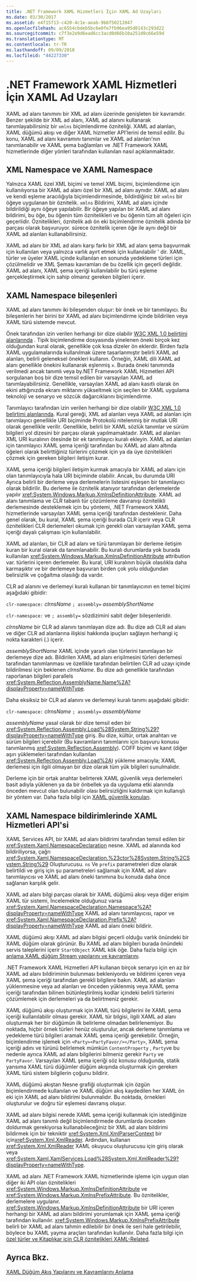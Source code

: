 ```yaml
---
title: .NET Framework XAML Hizmetleri İçin XAML Ad Uzayları
ms.date: 03/30/2017
ms.assetid: e4f15f13-c420-4c1e-aeab-9b6f50212047
ms.openlocfilehash: ac6554cbdeb5bc6e0fe7fb96ea95d0143c293d22
ms.sourcegitcommit: c7f3e2e9d6ead6cc3acd0d66b10a251d0c66e59d
ms.translationtype: MT
ms.contentlocale: tr-TR
ms.lasthandoff: 09/09/2018
ms.locfileid: "44227330"
---
```

# <a name="xaml-namespaces-for-net-framework-xaml-services"></a>.NET Framework XAML Hizmetleri İçin XAML Ad Uzayları
XAML ad alanı tanımını bir XML ad alanı üzerinde genişleten bir kavramdır. Benzer şekilde bir XML ad alanı, XAML ad alanını kullanarak tanımlayabilirsiniz bir `xmlns` biçimlendirme özniteliği. XAML ad alanları, XAML düğümü akışı ve diğer XAML hizmetler API'lerini de temsil edilir. Bu konu, XAML ad alanı kavramını tanımlar ve XAML ad alanları'nın tanımlanabilir ve XAML şema bağlamları ve .NET Framework XAML hizmetlerinde diğer yönleri tarafından kullanılan nasıl açıklanmaktadır.  
  
## <a name="xml-namespace-and-xaml-namespace"></a>XML Namespace ve XAML Namespace  
 Yalnızca XAML özel XML biçimi ve temel XML biçimi, biçimlendirme için kullanılıyorsa bir XAML ad alanı özel bir XML ad alanı aynıdır. XAML ad alanı ve kendi eşleme aracılığıyla biçimlendirmesinde, bildirdiğiniz bir `xmlns` bir öğeye uygulanan bir öznitelik. `xmlns` Bildirimi, XAML ad alanı içinde bildirildiği aynı öğeye yapılabilir. Bir öğeye yapılan bir XAML ad alanı bildirimi, bu öğe, bu öğenin tüm öznitelikleri ve bu öğenin tüm alt öğeleri için geçerlidir. Öznitelikleri, öznitelik adı ön eki biçimlendirme öznitelik adında bir parçası olarak başvuruyor. sürece öznitelik içeren öğe ile aynı değil bir XAML ad alanları kullanabilirsiniz.  
  
 XAML ad alanı bir XML ad alanı karşı farkı bir XML ad alanı şema başvurmak için kullanılan veya yalnızca varlık ayırt etmek için kullanılabilir ' dir. XAML, türler ve üyeler XAML içinde kullanılan en sonunda yedekleme türleri için çözülmelidir ve XML Şeması kavramları de bu özellik için geçerli değildir. XAML ad alanı, XAML şema içeriği kullanılabilir bu türü eşleme gerçekleştirmek için sahip olmanız gereken bilgileri içerir.  
  
## <a name="xaml-namespace-components"></a>XAML Namespace bileşenleri  
 XAML ad alanı tanımını iki bileşenden oluşur: bir önek ve bir tanımlayıcı. Bu bileşenlerin her birini bir XAML ad alanı biçimlendirme içinde bildirilen veya XAML türü sistemde mevcut.  
  
 Önek tarafından izin verilen herhangi bir dize olabilir [W3C XML 1.0 belirtimi alanlarında](https://go.microsoft.com/fwlink/?LinkID=161735) . Tipik biçimlendirme dosyasında yinelenen öneki birçok kez olduğundan kural olarak, genellikle çok kısa dizeler ön eklerdir. Birden fazla XAML uygulamalarında kullanılmak üzere tasarlanmıştır belirli XAML ad alanları, belirli geleneksel önekleri kullanın. Örneğin, XAML dili XAML ad alanı genellikle önekini kullanarak eşlenmiş `x`. Burada öneki tanımında verilmedi ancak tanımlı veya by.NET Framework XAML Hizmetleri API sorgulanan boş bir dize temsil edilen bir varsayılan XAML ad tanımlayabilirsiniz. Genellikle, varsayılan XAML ad alanı kasıtlı olarak ön ekini attığınızda ekranı miktarını yükseltmek için seçilen bir XAML uygulama teknoloji ve senaryo ve sözcük dağarcıklarını biçimlendirme.  
  
 Tanımlayıcı tarafından izin verilen herhangi bir dize olabilir [W3C XML 1.0 belirtimi alanlarında](https://go.microsoft.com/fwlink/?LinkID=161735). Kural gereği, XML ad alanları veya XAML ad alanları için tanımlayıcı genellikle URI biçiminde Protokolü nitelenmiş bir mutlak URI olarak genellikle verilir. Genellikle, belirli bir XAML sözlük tanımlar ve sürüm bilgileri yol dizesini bir parçası olarak yapılmamaktadır. XAML ad alanları XML URI kuralının ötesinde bir ek tanımlayıcı kuralı ekleyin. XAML ad alanları için tanımlayıcı XAML şema içeriği tarafından bu XAML ad alanı altında öğeleri olarak belirttiğiniz türlerini çözmek için ya da üye öznitelikleri çözmek için gereken bilgileri iletişim kurar.  
  
 XAML şema içeriği bilgileri iletişim kurmak amacıyla bir XAML ad alanı için olan tanımlayıcıyla hala URI biçiminde olabilir. Ancak, bu durumda URI Ayrıca belirli bir derleme veya derlemelerin listesini eşleşen bir tanımlayıcı olarak bildirilir. Bu derleme ile öznitelik atanıyor tarafından derlemelerde yapılır <xref:System.Windows.Markup.XmlnsDefinitionAttribute>. XAML ad alanı tanımlama ve CLR tabanlı tür çözümleme davranışı öznitelikli derlemesinde desteklemek için bu yöntemi, .NET Framework XAML hizmetlerinde varsayılan XAML şema içeriği tarafından desteklenir. Daha genel olarak, bu kural, XAML şema içeriği burada CLR içerir veya CLR öznitelikleri CLR derlemeleri okumak için gerekli olan varsayılan XAML şema içeriği dayalı çalışması için kullanılabilir.  
  
 XAML ad alanları, bir CLR ad alanı ve türü tanımlayan bir derleme iletişim kuran bir kural olarak da tanımlanabilir. Bu kuralı durumlarda yok burada kullanılan <xref:System.Windows.Markup.XmlnsDefinitionAttribute> attribution var. türlerini içeren derlemeler. Bu kural, URI kuralının büyük olasılıkla daha karmaşıktır ve bir derlemeye başvuran birden çok yolu olduğundan belirsizlik ve çoğaltma olasılığı da vardır.  
  
 CLR ad alanını ve derlemeyi kuralı kullanan bir tanımlayıcının en temel biçimi aşağıdaki gibidir:  
  
 `clr-namespace:` *clrnsName* `; assembly=` *assemblyShortName*  
  
 `clr-namespace:` ve `; assembly=` sözdizimini sabit değer bileşenleridir.  
  
 *clrnsName* bir CLR ad alanını tanımlayan dize adı. Bu dize adı CLR ad alanı ve diğer CLR ad alanlarına ilişkisi hakkında ipuçları sağlayın herhangi iç nokta karakteri (.) içerir.  
  
 *assemblyShortName* XAML içinde yararlı olan türlerini tanımlayan bir derlemeye dize adı. Bildirilen XAML ad alanı erişilmesini türleri derlemesi tarafından tanımlanması ve özellikle tarafından belirtilen CLR ad uzayı içinde bildirilmesi için beklenen *clrnsName*. Bu dize adı genellikle tarafından raporlanan bilgileri parallels <xref:System.Reflection.AssemblyName.Name%2A?displayProperty=nameWithType>.  
  
 Daha eksiksiz bir CLR ad alanını ve derlemeyi kuralı tanımı aşağıdaki gibidir:  
  
 `clr-namespace:` *clrnsName* `; assembly=` *assemblyName*  
  
 *assemblyName* yasal olarak bir dize temsil eden bir <xref:System.Reflection.Assembly.Load%28System.String%29?displayProperty=nameWithType> giriş. Bu dize, kültür, ortak anahtarı ve sürüm bilgileri içerebilir (Bu kavramların tanımlarını için başvuru konusu tanımlanmış <xref:System.Reflection.Assembly>). COFF biçimi ve kanıt (diğer aşırı yüklemeleri tarafından kullanılan <xref:System.Reflection.Assembly.Load%2A>) yükleme amacıyla; XAML derlemesi için ilgili olmayan bir dize olarak tüm yük bilgileri sunulmalıdır.  
  
 Derleme için bir ortak anahtar belirterek XAML güvenlik veya derlemeleri basit adıyla yüklenen ya da bir önbellek ya da uygulama etki alanında önceden mevcut olan bulunabilir olası belirsizliğini kaldırmak için kullanışlı bir yöntem var. Daha fazla bilgi için [XAML güvenlik konuları](../../../docs/framework/xaml-services/xaml-security-considerations.md).  
  
## <a name="xaml-namespace-declarations-in-the-xaml-services-api"></a>XAML Namespace bildirimlerinde XAML Hizmetleri API'si  
 XAML Services API, bir XAML ad alanı bildirimi tarafından temsil edilen bir <xref:System.Xaml.NamespaceDeclaration> nesne. XAML ad alanında kod bildiriliyorsa, çağrı <xref:System.Xaml.NamespaceDeclaration.%23ctor%28System.String%2CSystem.String%29> Oluşturucusu. `ns` Ve `prefix` parametreleri dize olarak belirtildi ve giriş için şu parametreleri sağlamak için XAML ad alanı tanımlayıcısı ve XAML ad alanı öneki tanımına bu konuda daha önce sağlanan karşılık gelir.  
  
 XAML ad alanı bilgi parçası olarak bir XAML düğümü akışı veya diğer erişim XAML tür sistemi, İncelemekte olduğunuz varsa <xref:System.Xaml.NamespaceDeclaration.Namespace%2A?displayProperty=nameWithType> XAML ad alanı tanımlayıcısı, rapor ve <xref:System.Xaml.NamespaceDeclaration.Prefix%2A?displayProperty=nameWithType> XAML ad alanı öneki bildirir.  
  
 XAML düğümü akışı XAML ad alanı bilgisi geçerli olduğu varlık önündeki bir XAML düğüm olarak görünür. Bu XAML ad alanı bilgileri burada önündeki servis taleplerini içerir `StartObject` XAML kök öğe. Daha fazla bilgi için [anlama XAML düğüm Stream yapılarını ve kavramlarını](../../../docs/framework/xaml-services/understanding-xaml-node-stream-structures-and-concepts.md).  
  
 .NET Framework XAML Hizmetleri API kullanan birçok senaryo için en az bir XAML ad alanı bildiriminin bulunması bekleniyordu ve bildirimi içeren veya XAML şema içeriği tarafından gerekli bilgilere bakın. XAML ad alanları yüklenmesine veya ad alanları ve önceden yüklenmiş veya XAML şema içeriği tarafından bilinen bütünleştirilmiş kodlar içindeki belirli türlerini çözümlemek için derlemeleri ya da belirtmeniz gerekir.  
  
 XAML düğümü akışı oluşturmak için XAML türü bilgilerini ile XAML şema içeriği kullanılabilir olması gerekir. XAML tür bilgisi, ilgili XAML ad alanı oluşturmak her bir düğümün ilk belirleme olmadan belirlenemiyor. Bu noktada, hiçbir örnek türleri henüz oluşturulur, ancak derleme tanımlama ve yedekleme türü bilgileri aramak XAML şema içeriği gerekebilir. Örneğin, biçimlendirme işlemek için `<Party><PartyFavor/></Party>`, XAML şema içeriği adını ve türünü belirlemek mümkün `ContentProperty` , `Party`ve bu nedenle ayrıca XAML ad alanı bilgilerini bilmeniz gerekir `Party` ve `PartyFavor`. Varsayılan XAML şema içeriği söz konusu olduğunda, statik yansıma XAML türü düğümler düğüm akışında oluşturmak için gereken XAML türü sistem bilgilerin çoğunu bildirir.  
  
 XAML düğümü akıştan Nesne grafiği oluşturmak için özgün biçimlendirmede kullanılan ve XAML düğüm akış kaydedilen her XAML ön eki için XAML ad alanı bildirimi bulunmalıdır. Bu noktada, örnekleri oluşturulur ve doğru tür eşlemesi davranış oluşur.  
  
 XAML ad alanı bilgisi nerede XAML şema içeriği kullanmak için istediğinize XAML ad alanı tanımlı değil biçimlendirmede durumlarda önceden doldurmak gerekiyorsa kullanabileceğiniz bir XML ad alanı bildirimi bildirmek için bir tekniktir <xref:System.Xml.XmlParserContext> bir için<xref:System.Xml.XmlReader>. Ardından, kullanan <xref:System.Xml.XmlReader> XAML okuyucu oluşturucusu için giriş olarak veya <xref:System.Xaml.XamlServices.Load%28System.Xml.XmlReader%29?displayProperty=nameWithType>.  
  
 XAML ad alanı .NET Framework XAML hizmetlerinde işleme için uygun olan diğer iki API olan öznitelikleri <xref:System.Windows.Markup.XmlnsDefinitionAttribute> ve <xref:System.Windows.Markup.XmlnsPrefixAttribute>. Bu öznitelikler, derlemelere uygulanır. <xref:System.Windows.Markup.XmlnsDefinitionAttribute> bir URI içeren herhangi bir XAML ad alanı bildirimi yorumlamak için XAML şema içeriği tarafından kullanılır. <xref:System.Windows.Markup.XmlnsPrefixAttribute> belirli bir XAML ad alanı tahmin edilebilir bir önek ile seri hale getirilebilir, böylece bu XAML yayma araçları tarafından kullanılır. Daha fazla bilgi için [özel türler ve Kitaplıkar için CLR öznitelikleri XAML-Related](../../../docs/framework/xaml-services/xaml-related-clr-attributes-for-custom-types-and-libraries.md).  
  
## <a name="see-also"></a>Ayrıca Bkz.  
 [XAML Düğüm Akış Yapılarını ve Kavramlarını Anlama](../../../docs/framework/xaml-services/understanding-xaml-node-stream-structures-and-concepts.md)
